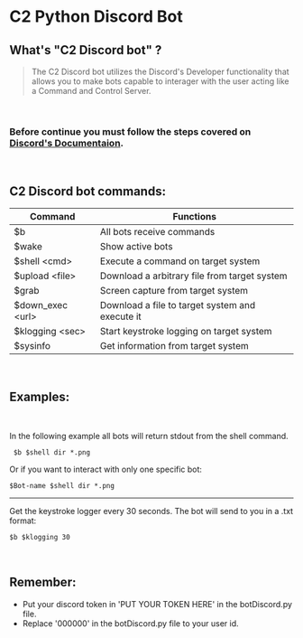 # C2 Python Discord Bot

## What's "C2 Discord bot" ?

> The C2 Discord bot utilizes the Discord's Developer functionality that allows you to make bots capable to interager with the user acting like a Command and Control Server.

<br>

### Before continue you must follow the steps covered on [Discord's Documentaion](https://discordpy.readthedocs.io/en/stable/discord.html).

<br>

## C2 Discord bot commands:

Command | Functions
----------|-----------
$b | All bots receive commands
$wake | Show active bots
$shell \<cmd\>| Execute a command on target system
$upload \<file\>| Download a arbitrary file from target system
$grab | Screen capture from target system
$down_exec \<url\>| Download a file to target system and execute it
$klogging \<sec\>| Start keystroke logging on target system
$sysinfo | Get information from target system

<br>

## Examples:

<br>


In the following example all bots will return stdout from the shell command.

<code> $b $shell dir *.png </code>
  
Or if you want to interact with only one specific bot:

 <code>$Bot-name $shell dir *.png</code>

---
Get the keystroke logger every 30 seconds. The bot will send to you in a .txt format:

<code>$b $klogging 30</code>

<br>

## Remember:
- Put your discord token in 'PUT YOUR TOKEN HERE' in the <text>botDiscord.py</text> file.
- Replace '000000' in the <text>botDiscord.py</text> file to your user id.
